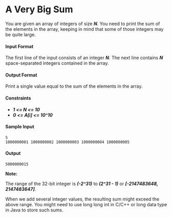 # A Very Big Sum

You are given an array of integers of size __*N*__. You need to print the sum of the elements in the array, keeping in mind that some of those integers may be quite large.

#### Input Format
The first line of the input consists of an integer __*N*__. The next line contains __*N*__ space-separated integers contained in the array.

#### Output Format
Print a single value equal to the sum of the elements in the array.

#### Constraints
* __*1 <= N <= 10*__
* __*0 <= A[i] <= 10^10*__

#### Sample Input
```
5
1000000001 1000000002 1000000003 1000000004 1000000005
```

#### Output
```
5000000015
```

__Note:__

The range of the 32-bit integer is __*(-2^31)*__ to __*(2^31 - 1)*__ or __*[-2147483648, 2147483647]*__.

When we add several integer values, the resulting sum might exceed the above range. You might need to use long long int in C/C++ or long data type in Java to store such sums.
